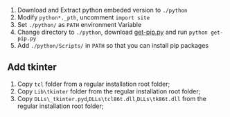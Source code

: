 1. Download and Extract python embeded version to `./python`  
2. Modify `python*._pth`, uncomment `import site`  
3. Set `./python/` as `PATH` environment Variable  
4. Change directory to `./python`, download [get-pip.py](https://bootstrap.pypa.io/get-pip.py) and run `python get-pip.py`  
5. Add `./python/Scripts/` in `PATH` so that you can install pip packages  


## Add tkinter  
1. Copy `tcl` folder from a regular installation root folder;  
2. Copy `Lib\tkinter` folder from the regular installation root folder;  
3. Copy `DLLs\_tkinter.pyd`,`DLLs\tcl86t.dll`,`DLLs\tk86t.dll` from the regular installation root folder;  